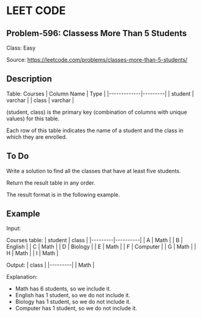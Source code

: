 # LEET CODE
## Problem-596: Classess More Than 5 Students
Class: Easy

Source: https://leetcode.com/problems/classes-more-than-5-students/

## Description
Table: Courses
| Column Name | Type    |
|-------------|---------|
| student     | varchar |
| class       | varchar |

(student, class) is the primary key (combination of columns with unique values) for this table.

Each row of this table indicates the name of a student and the class in which they are enrolled.
 
## To Do
Write a solution to find all the classes that have at least five students.

Return the result table in any order.

The result format is in the following example.

## Example
Input: 

Courses table:
| student | class    |
|---------|----------|
| A       | Math     |
| B       | English  |
| C       | Math     |
| D       | Biology  |
| E       | Math     |
| F       | Computer |
| G       | Math     |
| H       | Math     |
| I       | Math     |

Output: 
| class   |
|---------|
| Math    |

Explanation: 
- Math has 6 students, so we include it.
- English has 1 student, so we do not include it.
- Biology has 1 student, so we do not include it.
- Computer has 1 student, so we do not include it.
